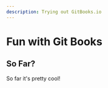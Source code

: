 ```yaml
---
description: Trying out GitBooks.io
---
```


# Fun with Git Books

## So Far?

So far it's pretty cool!

